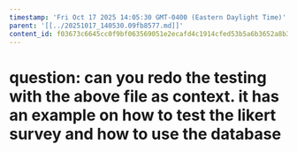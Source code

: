 ```yaml
---
timestamp: 'Fri Oct 17 2025 14:05:30 GMT-0400 (Eastern Daylight Time)'
parent: '[[../20251017_140530.09fb8577.md]]'
content_id: f03673c6645cc0f9bf063569051e2ecafd4c1914cfed53b5a6b3652a8b35ab55
---
```


# question: can you redo the testing with the above file as context. it has an example on how to test the likert survey and how to use the database

